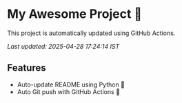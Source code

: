 # My Awesome Project 🚀

This project is automatically updated using GitHub Actions.

_Last updated: 2025-04-28 17:24:14 IST_

## Features
- Auto-update README using Python 🐍
- Auto Git push with GitHub Actions 🤖
